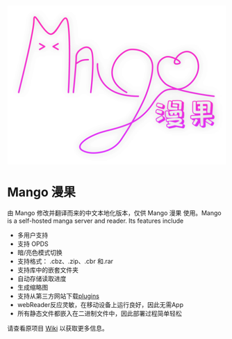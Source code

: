 ![banner](./public/img/banner.png)

# Mango 漫果

由 Mango 修改并翻译而来的中文本地化版本，仅供 Mango 漫果 使用。Mango is a self-hosted manga server and reader. Its features include

- 多用户支持
- 支持 OPDS
- 暗/亮色模式切换
- 支持格式： .cbz、.zip、.cbr 和.rar
- 支持库中的嵌套文件夹
- 自动存储读取进度
- 生成缩略图
- 支持从第三方网站下载[plugins](https://github.com/hkalexling/mango-plugins)
- webReader反应灵敏，在移动设备上运行良好，因此无需App
- 所有静态文件都嵌入在二进制文件中，因此部署过程简单轻松

请查看原项目 [Wiki](https://github.com/hkalexling/Mango/wiki) 以获取更多信息。

<!-- markdownlint-restore -->
<!-- prettier-ignore-end -->

<!-- ALL-CONTRIBUTORS-LIST:END -->
